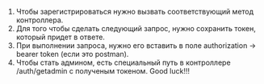 1. Чтобы зарегистрироваться нужно вызвать соответствующий метод контроллера.
2. Для того чтобы сделать следующий запрос, нужно сохранить токен, который придет в ответе.
3. При выполнении запроса, нужно его вставить в поле authorization -> bearer token (если это postman).
4. Чтобы стать админом, есть специальный путь в контроллере /auth/getadmin с полученым токеном.
   Good luck!!!
